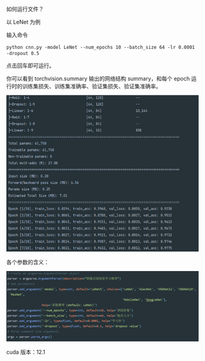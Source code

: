 如何运行文件？

以 LeNet 为例

输入命令

```
python cnn.py -model LeNet --num_epochs 10 --batch_size 64 -lr 0.0001 -dropout 0.5 
```

点击回车即可运行。

你可以看到 torchvision.summary 输出的网络结构 summary，和每个 epoch 运行时的训练集损失、训练集准确率、验证集损失、验证集准确率。

![image-20230505141353280](images/image-20230505141353280.png)

各个参数的含义：

![image-20230505141119612](images/image-20230505141119612.png)

cuda 版本：12.1